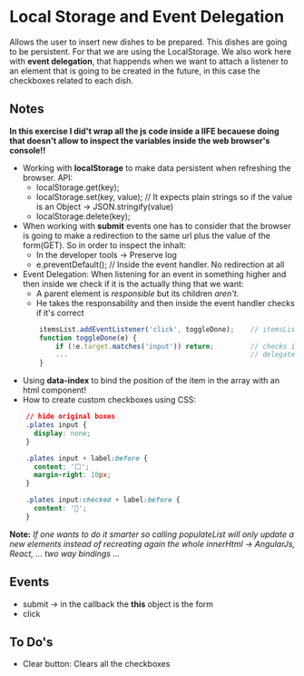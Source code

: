 # Local Storage and Event Delegation

Allows the user to insert new dishes to be prepared. This dishes are going to be persistent. For that we are using the LocalStorage.
We also work here with **event delegation**, that happends when we want to attach a listener to an element that is going to be created in the future, in this case the checkboxes related to each dish.

## Notes
**In this exercise I did't wrap all the js code inside a IIFE becauese doing that doesn't allow to inspect the variables inside the web browser's console!!**

* Working with **localStorage** to make data persistent when refreshing the browser. API:
    - localStorage.get(key);
    - localStorage.set(key, value); // It expects plain strings so if the value is an Object -> JSON.stringify(value)
    - localStorage.delete(key);
* When working with **submit** events one has to consider that the browser is going to make a redirection to the same url plus the value of the form(GET). So in order to inspect the inhalt:
    - In the developer tools -> Preserve log
    - e.preventDefault(); // Inside the event handler. No redirection at all
* Event Delegation: When listening for an event in something higher and then inside we check if it is the actually thing that we want:
    * A parent element is *responsible* but its children *aren't*.
    * He takes the responsability and then inside the event handler checks if it's correct
    ```javascript
        itemsList.addEventListener('click', toggleDone);    // itemsList is an - first
        function toggleDone(e) {
            if (!e.target.matches('input')) return;         // checks if its the desired child
            ...                                             // delegates the handler
        }
    ```
* Using **data-index** to bind the position of the item in the array with an html component!
* How to create custom checkboxes using CSS:
```css
    // hide original boxes
    .plates input {
      display: none;
    }

    .plates input + label:before {
      content: '⬜️';
      margin-right: 10px;
    }

    .plates input:checked + label:before {
      content: '🌮';
    }
```

**Note:** *If one wants to do it smarter so calling populateList will only update a new elements instead of recreating again the whole innerHtml -> AngularJs, React, ... two way bindings ...*

## Events
* submit -> in the callback the **this** object is the form
* click

## To Do's
* Clear button: Clears all the checkboxes